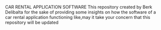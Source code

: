 CAR RENTAL APPLICATION SOFTWARE
This repository created by Berk Delibalta for the sake of providing some insights on how the software of a car rental application functioning like,may it take your concern that this repository will be updated
